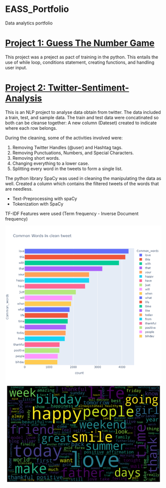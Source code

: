 # EASS_Portfolio
Data analytics portfolio

# [Project 1: Guess The Number Game](https://github.com/ErnestSackey/Guess-The-Number-Game)
This project was a preject as pact of training in the python. This entails the use of while loop, conditions statement, creating functions, and handling user input.

# [Project 2: Twitter-Sentiment-Analysis](https://github.com/ErnestSackey/Twitter-Sentiment-Analysis)

This is an NLP project to analyse data obtain from twitter. 
The data included a train, test, and sample data.
The train and test data were concatinated so both can be cleanse together: A new column (Dateset) created to indicate where each row belongs.

During the cleaning, some of the activities involved were:
1. Removing Twitter Handles (@user) and Hashtag tags.
2. Removing Punctuations, Numbers, and Special Characters.
3. Removing short words.
4. Changing everything to a lower case.
5. Splitting every word in the tweets to form a single list.

The python library SpaCy was used in cleaning the manipulating the data as well.
Created a column which contains the filtered tweets of the words that are needless.

- Text-Preprocessing with spaCy
- Tokenization with SpaCy

TF-IDF Features were used (Term frequency - Inverse Document frequency)

![](https://github.com/ErnestSackey/EASS_Portfolio/blob/main/images/newplot.png)
![](https://github.com/ErnestSackey/EASS_Portfolio/blob/main/images/wordcloud.png)
